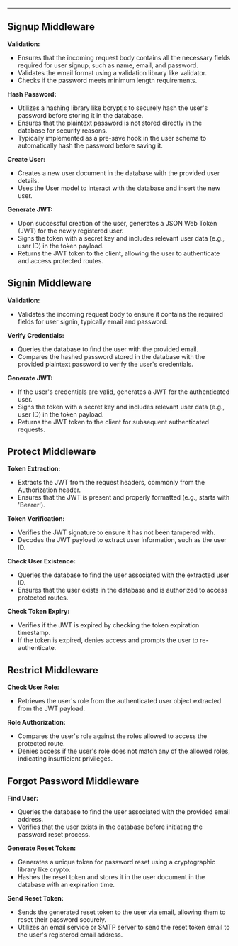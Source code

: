 

---

## Signup Middleware

**Validation:**
- Ensures that the incoming request body contains all the necessary fields required for user signup, such as name, email, and password.
- Validates the email format using a validation library like validator.
- Checks if the password meets minimum length requirements.

**Hash Password:**
- Utilizes a hashing library like bcryptjs to securely hash the user's password before storing it in the database.
- Ensures that the plaintext password is not stored directly in the database for security reasons.
- Typically implemented as a pre-save hook in the user schema to automatically hash the password before saving it.

**Create User:**
- Creates a new user document in the database with the provided user details.
- Uses the User model to interact with the database and insert the new user.

**Generate JWT:**
- Upon successful creation of the user, generates a JSON Web Token (JWT) for the newly registered user.
- Signs the token with a secret key and includes relevant user data (e.g., user ID) in the token payload.
- Returns the JWT token to the client, allowing the user to authenticate and access protected routes.

## Signin Middleware

**Validation:**
- Validates the incoming request body to ensure it contains the required fields for user signin, typically email and password.

**Verify Credentials:**
- Queries the database to find the user with the provided email.
- Compares the hashed password stored in the database with the provided plaintext password to verify the user's credentials.

**Generate JWT:**
- If the user's credentials are valid, generates a JWT for the authenticated user.
- Signs the token with a secret key and includes relevant user data (e.g., user ID) in the token payload.
- Returns the JWT token to the client for subsequent authenticated requests.

## Protect Middleware

**Token Extraction:**
- Extracts the JWT from the request headers, commonly from the Authorization header.
- Ensures that the JWT is present and properly formatted (e.g., starts with 'Bearer').

**Token Verification:**
- Verifies the JWT signature to ensure it has not been tampered with.
- Decodes the JWT payload to extract user information, such as the user ID.

**Check User Existence:**
- Queries the database to find the user associated with the extracted user ID.
- Ensures that the user exists in the database and is authorized to access protected routes.

**Check Token Expiry:**
- Verifies if the JWT is expired by checking the token expiration timestamp.
- If the token is expired, denies access and prompts the user to re-authenticate.

## Restrict Middleware

**Check User Role:**
- Retrieves the user's role from the authenticated user object extracted from the JWT payload.

**Role Authorization:**
- Compares the user's role against the roles allowed to access the protected route.
- Denies access if the user's role does not match any of the allowed roles, indicating insufficient privileges.

## Forgot Password Middleware

**Find User:**
- Queries the database to find the user associated with the provided email address.
- Verifies that the user exists in the database before initiating the password reset process.

**Generate Reset Token:**
- Generates a unique token for password reset using a cryptographic library like crypto.
- Hashes the reset token and stores it in the user document in the database with an expiration time.

**Send Reset Token:**
- Sends the generated reset token to the user via email, allowing them to reset their password securely.
- Utilizes an email service or SMTP server to send the reset token email to the user's registered email address.



